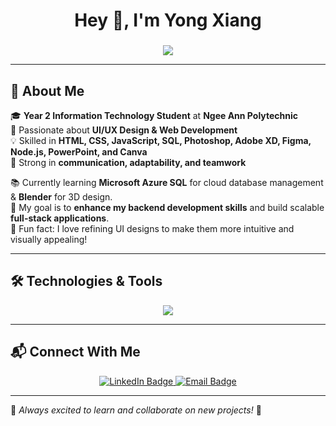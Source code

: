 <h1 align="center">Hey 👋, I'm Yong Xiang</h1>

###

<p align="center">
  <img src="https://readme-typing-svg.herokuapp.com?size=22&width=600&color=F7BF50&center=true&vCenter=true&lines=Information+Technology+Student;Passionate+about+UI/UX+and+Web+Development;Always+learning+new+technologies!">
</p>

---

## 🚀 About Me  

🎓 **Year 2 Information Technology Student** at **Ngee Ann Polytechnic**  
🎨 Passionate about **UI/UX Design & Web Development**  
💡 Skilled in **HTML, CSS, JavaScript, SQL, Photoshop, Adobe XD, Figma, Node.js, PowerPoint, and Canva**  
🤝 Strong in **communication, adaptability, and teamwork**  

📚 Currently learning **Microsoft Azure SQL** for cloud database management & **Blender** for 3D design.  
🎯 My goal is to **enhance my backend development skills** and build scalable **full-stack applications**.  
🎲 Fun fact: I love refining UI designs to make them more intuitive and visually appealing!  

---

## 🛠️ Technologies & Tools  

<p align="center">
  <a href="https://skillicons.dev">
    <img src="https://skillicons.dev/icons?i=html,css,js,nodejs,figma,photoshop,xd,react,azure,blender,python,aws" />
  </a>
</p>

---

## 📬 Connect With Me  

<p align="center">
  <a href="https://www.linkedin.com/in/phuayongxiang1" target="_blank">
    <img src="https://img.shields.io/badge/LinkedIn-0A66C2?logo=linkedin&logoColor=white&style=for-the-badge" alt="LinkedIn Badge"/>
  </a>
  <a href="mailto:phuayx1@gmail.com">
    <img src="https://img.shields.io/badge/Email-D14836?logo=gmail&logoColor=white&style=for-the-badge" alt="Email Badge"/>
  </a>
</p>

---

🚀 *Always excited to learn and collaborate on new projects!* 🚀

